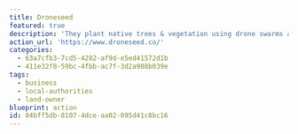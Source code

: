 ```yaml
---
title: Droneseed
featured: true
description: 'They plant native trees & vegetation using drone swarms and spray to protect them. Provide valuable insights to customers by collecting data in the field. Work with governments, nonprofits, and private land owners as a service provider.'
action_url: 'https://www.droneseed.co/'
categories:
  - 63a7cfb3-7cd5-4282-af9d-e5ed41572d1b
  - 411e32f8-59bc-4fbb-ac7f-3d2a908b039e
tags:
  - business
  - local-authorities
  - land-owner
blueprint: action
id: 04bff5db-8107-4dce-aa02-095d41c8bc16
---
```


